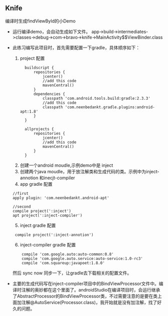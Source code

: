 ## Knife
编译时生成findViewById的小Demo

* 运行编译demo，会自动生成如下文件。
app->build->intermediates->classes->debug->com->bravo->knife->MainActivity$$ViewBinder.class

* 此练习编写此项目时，首先需要配置一下gradle，具体顺序如下：
  1. project 配置 
      ```
        buildscript {
            repositories {
                jcenter()
                //add this code
                mavenCentral()
            }
            dependencies {
                classpath 'com.android.tools.build:gradle:2.3.3'
                //add this code
                classpath 'com.neenbedankt.gradle.plugins:android-apt:1.8'
            }
        }
        
        allprojects {
            repositories {
                jcenter()
                //add this code
                mavenCentral()
            }
        }
      ```
  2. 创建一个android moudle,示例demo中是 inject
  3. 创建两个java moudle，用于放注解类和生成代码的类。示例中为inject-annotion 和inecjt-compiler
  4. app gradle 配置 
    ```
    //first
    apply plugin: 'com.neenbedankt.android-apt'
    
    //second
    compile project(':inject')
    apt project(':inject-compiler')
    
    ```
  5. inject gradle 配置
  ```
   compile project(':inject-annotion')
  ```
  6. inject-compiler gradle 配置
  ```
      compile 'com.google.auto:auto-common:0.8'
      compile 'com.google.auto.service:auto-service:1.0-rc3'
      compile 'com.squareup:javapoet:1.8.0'
  ```
  
  然后 sync now  同步一下，让gradle去下载相关的配置文件。
  
 * 主要的生成代码写在inject-compiler项目中的BindViewProcessor文件中。编译时注解的奥妙都在这个里面了。androidStudio在编译项目时，会运行继承了AbstractProcessor的BindViewProcessor类，不过需要注意的是要在类上面加注解@AutoService(Processor.class)，我开始就是没有加注解，找了好久的问题。
 
